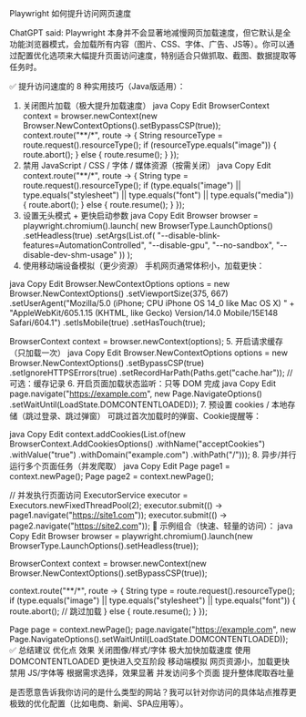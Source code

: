 

Playwright  如何提升访问网页速度


ChatGPT said:
Playwright 本身并不会显著地减慢网页加载速度，但它默认是全功能浏览器模式，会加载所有内容（图片、CSS、字体、广告、JS等）。你可以通过配置优化选项来大幅提升页面访问速度，特别适合只做抓取、截图、数据提取等任务时。

✅ 提升访问速度的 8 种实用技巧（Java版适用）：
1. 关闭图片加载（极大提升加载速度）
   java
   Copy
   Edit
   BrowserContext context = browser.newContext(new Browser.NewContextOptions().setBypassCSP(true));
   context.route("**/*", route -> {
   String resourceType = route.request().resourceType();
   if (resourceType.equals("image")) {
   route.abort();
   } else {
   route.resume();
   }
   });
2. 禁用 JavaScript / CSS / 字体 / 媒体资源（按需关闭）
   java
   Copy
   Edit
   context.route("**/*", route -> {
   String type = route.request().resourceType();
   if (type.equals("image") || type.equals("stylesheet") || type.equals("font") || type.equals("media")) {
   route.abort();
   } else {
   route.resume();
   }
   });
3. 设置无头模式 + 更快启动参数
   java
   Copy
   Edit
   Browser browser = playwright.chromium().launch(
   new BrowserType.LaunchOptions()
   .setHeadless(true)
   .setArgs(List.of(
   "--disable-blink-features=AutomationControlled",
   "--disable-gpu",
   "--no-sandbox",
   "--disable-dev-shm-usage"
   ))
   );
4. 使用移动端设备模拟（更少资源）
   手机网页通常体积小，加载更快：

java
Copy
Edit
Browser.NewContextOptions options = new Browser.NewContextOptions()
.setViewportSize(375, 667)
.setUserAgent("Mozilla/5.0 (iPhone; CPU iPhone OS 14_0 like Mac OS X) " +
"AppleWebKit/605.1.15 (KHTML, like Gecko) Version/14.0 Mobile/15E148 Safari/604.1")
.setIsMobile(true)
.setHasTouch(true);

BrowserContext context = browser.newContext(options);
5. 开启请求缓存（只加载一次）
   java
   Copy
   Edit
   Browser.NewContextOptions options = new Browser.NewContextOptions()
   .setBypassCSP(true)
   .setIgnoreHTTPSErrors(true)
   .setRecordHarPath(Paths.get("cache.har")); // 可选：缓存记录
6. 开启页面加载状态监听：只等 DOM 完成
   java
   Copy
   Edit
   page.navigate("https://example.com", new Page.NavigateOptions()
   .setWaitUntil(LoadState.DOMCONTENTLOADED));
7. 预设置 cookies / 本地存储（跳过登录、跳过弹窗）
   可跳过首次加载时的弹窗、Cookie提醒等：

java
Copy
Edit
context.addCookies(List.of(new BrowserContext.AddCookiesOptions()
.withName("acceptCookies")
.withValue("true")
.withDomain("example.com")
.withPath("/")));
8. 异步/并行运行多个页面任务（并发爬取）
   java
   Copy
   Edit
   Page page1 = context.newPage();
   Page page2 = context.newPage();

// 并发执行页面访问
ExecutorService executor = Executors.newFixedThreadPool(2);
executor.submit(() -> page1.navigate("https://site1.com"));
executor.submit(() -> page2.navigate("https://site2.com"));
🚀 示例组合（快速、轻量的访问）：
java
Copy
Edit
Browser browser = playwright.chromium().launch(new BrowserType.LaunchOptions().setHeadless(true));

BrowserContext context = browser.newContext(new Browser.NewContextOptions().setBypassCSP(true));

context.route("**/*", route -> {
String type = route.request().resourceType();
if (type.equals("image") || type.equals("stylesheet") || type.equals("font")) {
route.abort(); // 跳过加载
} else {
route.resume();
}
});

Page page = context.newPage();
page.navigate("https://example.com", new Page.NavigateOptions().setWaitUntil(LoadState.DOMCONTENTLOADED));
✅ 总结建议
优化点	效果
关闭图像/样式/字体	极大加快加载速度
使用 DOMCONTENTLOADED	更快进入交互阶段
移动端模拟	网页资源小，加载更快
禁用 JS/字体等	根据需求选择，效果显著
并发访问多个页面	提升整体爬取吞吐量

是否愿意告诉我你访问的是什么类型的网站？我可以针对你访问的具体站点推荐更极致的优化配置（比如电商、新闻、SPA应用等）。







